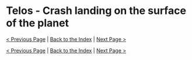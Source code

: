 # Telos - Crash landing on the surface of the planet

[< Previous Page](./12_Telos.md) |
[Back to the Index](../index.md) |
[Next Page >](./14_Telos.md)

[< Previous Page](./12_Telos.md) |
[Back to the Index](../index.md) |
[Next Page >](./14_Telos.md)
